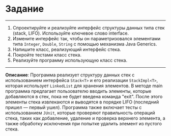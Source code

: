 # Задание
***
1. Спроектируйте и реализуйте интерфейс структуры данных типа стек (stack, LIFO). Используйте ключевое слово interface.
2. Измените интерфейс так, чтобы он параметризовался элементами типа `Integer`, `Double`, `String` с помощью механизма Java Generics.  
3. Напишите класс, реализующий интерфейс стека.
4. Покройте тестами класс стека.
5. Реализуйте программу использующую класс стека.
***
**Описание**: Программа реализует структуру данных стек с использованием интерфейса `Stack<T>` и его реализации `StackImpl<T>`, которая использует `LinkedList` для хранения элементов. В методе main программа предлагает пользователю вводить элементы, которые добавляются в стек, пока не будет введена команда "exit". После этого элементы стека извлекаются и выводятся в порядке LIFO (последний пришел — первый ушел). Программа также включает тесты с использованием `JUnit`, которые проверяют правильность операций стека, таких как добавление, удаление и проверка верхнего элемента, а также обработку исключения при попытке удалить элемент из пустого стека.